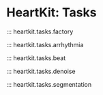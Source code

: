 # HeartKit: Tasks

::: heartkit.tasks.factory

::: heartkit.tasks.arrhythmia

::: heartkit.tasks.beat

::: heartkit.tasks.denoise

::: heartkit.tasks.segmentation
